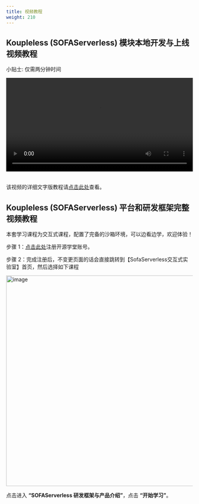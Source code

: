 ```yaml
---
title: 视频教程
weight: 210
---
```


## Koupleless (SOFAServerless) 模块本地开发与上线视频教程
小贴士: 仅需两分钟时间

<video width=100% controls autoplay>
<source src="https://koupleless.oss-cn-shanghai.aliyuncs.com/outer-materials/docs/videos/module_dev_and_deploy.mp4" type="video/mp4">
Your browser does not support the video tag.  
</video>
 
<br/>
<br/>

该视频的详细文字版教程请[点击此处](/docs/tutorials/trial_step_by_step)查看。

## Koupleless (SOFAServerless) 平台和研发框架完整视频教程

本套学习课程为交互式课程，配置了完备的沙箱环境，可以边看边学，欢迎体验！

步骤 1：[点击此处](https://sofaserverless.beta.oscollege.net/os/?invite=true&key=1662838629963194399&sign=UtWAPq5uAiBuf6uqe7LWXOTdh0a8cyvo58Ft6z9TP4O4vqyRDnfgTSjPz3cpz2JM7yC1qdgQ%2BltrZP1pNtqqB4c%2FOrSkP6GD6o0qHbI4GzErPZGTHNES2VlbiGOPzF2NRzkKE1BxLmFwfQWSF844Qb7JoNlA24t24cm6ic%2Fuv1gq4L2XYq3hxVJ7xXL1QZcG7yfJTDBGsiNdrmqBNEMpyTwNcIdPko8RoB%2B1uQbEDYUDt5xOmQnUAOuJTNxSVU3sSVTukSpLNENM7deKUaTtoLJJ%2BH4bbgrkgsufGiD1KJ7c6LSSlnkH9Vd630O6TG8s13Z%2FwFp%2FuWnxUlA2YArgjA%3D%3D)注册开源学堂账号。

步骤 2：完成注册后，不变更页面的话会直接跳转到【SofaServerless交互式实验室】首页，然后选择如下课程

<img width="567" alt="image" src="/img/oscollege_intro.png"/>

点击进入 **“SOFAServerless 研发框架与产品介绍”**，点击 **“开始学习”**。
